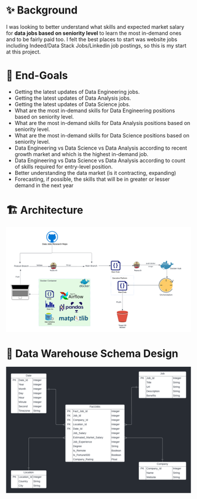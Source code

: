 # ✨ Background
I was looking to better understand what skills and expected market salary for **data jobs based on seniority level** to learn the most in-demand ones and to be fairly paid too. I felt the best places to start was website jobs including Indeed/Data Stack Jobs/Linkedin job postings, so this is my start at this project.

# 🎯 End-Goals
- Getting the latest updates of Data Engineering jobs.
- Getting the latest updates of Data Analysis jobs.
- Getting the latest updates of Data Science jobs.
- What are the most in-demand skills for Data Engineering positions based on seniority level.
- What are the most in-demand skills for Data Analysis positions based on seniority level.
- What are the most in-demand skills for Data Science positions based on seniority level.
- Data Engineering vs Data Science vs Data Analysis according to recent growth market and which is the highest in-demand job.
- Data Engineering vs Data Science vs Data Analysis according to count of skills required for entry-level position.
- Better understanding the data market (is it contracting, expanding)
- Forecasting, if possible, the skills that will be in greater or lesser demand in the next year

# 🏗 Architecture
![Architecture](https://github.com/mhmdawnallah/Data-Jobs-Research/blob/feature/diagrams/Architecture.png)

# 🏢 Data Warehouse Schema Design
![Data Warehouse Schema Design](https://github.com/mhmdawnallah/Data-Jobs-Research/blob/feature/diagrams/Data%20Warehouse%20Schema%20Design.png)
